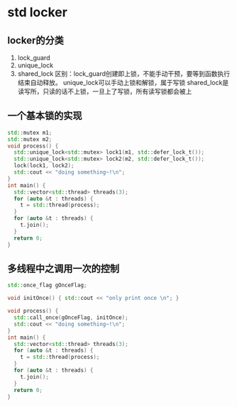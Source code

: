 # std locker

## locker的分类
1. lock_guard
2. unique_lock
3. shared_lock
区别：lock_guard创建即上锁，不能手动干预，要等到函数执行结束自动释放。
unique_lock可以手动上锁和解锁，属于写锁
shared_lock是读写所，只读的话不上锁，一旦上了写锁，所有读写锁都会被上  

## 一个基本锁的实现
```C++
std::mutex m1;
std::mutex m2;
void process() {
  std::unique_lock<std::mutex> lock1(m1, std::defer_lock_t());
  std::unique_lock<std::mutex> lock2(m2, std::defer_lock_t());
  lock(lock1, lock2);
  std::cout << "doing something~!\n";
}
int main() {
  std::vector<std::thread> threads(3);
  for (auto &t : threads) {
    t = std::thread(process);
  }
  for (auto &t : threads) {
    t.join();
  }
  return 0;
}
```

## 多线程中之调用一次的控制
```C++
std::once_flag gOnceFlag;

void initOnce() { std::cout << "only print once \n"; }

void process() {
  std::call_once(gOnceFlag, initOnce);
  std::cout << "doing something~!\n";
}
int main() {
  std::vector<std::thread> threads(3);
  for (auto &t : threads) {
    t = std::thread(process);
  }
  for (auto &t : threads) {
    t.join();
  }
  return 0;
}
```
